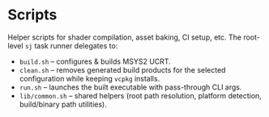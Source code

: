 # Scripts

Helper scripts for shader compilation, asset baking, CI setup, etc. The root-level `sj` task runner delegates to:

- `build.sh` – configures & builds MSYS2 UCRT.
- `clean.sh` – removes generated build products for the selected configuration while keeping `vcpkg` installs.
- `run.sh` – launches the built executable with pass-through CLI args.
- `lib/common.sh` – shared helpers (root path resolution, platform detection, build/binary path utilities).
